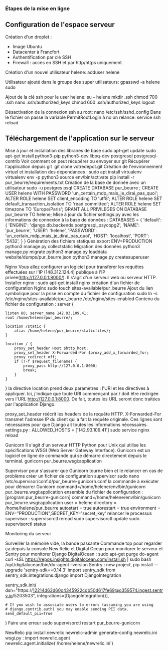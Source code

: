 ### Étapes de la mise en ligne

## Configuration de l'espace serveur

Création d'un droplet :
* Image Ubuntu
* Datacenter à Francfort
* Authentification par clé SSH
* Firewall : accès en SSH et par http/https uniquement

Création d'un nouvel utilisateur helene: 
adduser helene

Utilisateur ajouté dans le groupe des super utilisateurs:
gpasswd -a helene sudo

Ajout de la clé ssh pour le user helene:
su – helene
mkdir .ssh
chmod 700 .ssh
nano .ssh/authorized_keys
chmod 600 .ssh/authorized_keys
logout

Désactivation de la connexion ssh au root:
nano /etc/ssh/sshd_config
Dans le fichier on passe la variable PermitRootLogin à no
on relance:
service ssh reload

## Téléchargement de l'application sur le serveur

Mise à jour et installation des libraires de base
sudo apt-get update
sudo apt-get install python3-pip python3-dev libpq-dev postgresql postgresql-contrib
Voir comment on peut récupérer ou envoyer sur git
Récupérer l'application depuis git 
git clone votredepot.git
Création de l'environnement virtuel et installation des dépendances : 
sudo apt install virtualenv
virtualenv env -p python3
source env/bin/activate
pip install -r pur_beurre/requirements.txt
Création de la base de donnée avec un utilisateur
sudo -u postgres psql 
CREATE DATABASE pur_beurre ;
CREATE USER helene WITH PASSWORD 'un_certain_mdp_mais_je_dirai_pas_quoi';
ALTER ROLE helene SET client_encoding TO 'utf8';
ALTER ROLE helene SET default_transaction_isolation TO 'read committed';
ALTER ROLE helene SET timezone TO 'Europe/Paris';
GRANT ALL PRIVILEGES ON DATABASE pur_beurre TO helene;
Mise à jour du fichier settings.py avec les informations de connexion à la base de données :
DATABASES = {
    'default': {
        'ENGINE': 'django.db.backends.postgresql_psycopg2',
        'NAME': 'pur_beurre',
        'USER': 'helene',
        'PASSWORD': 'un_certain_mdp_mais_je_dirai_pas_quoi',
        'HOST': 'localhost',
        'PORT': '5432',
    }
}
Génération des fichiers statiques
export ENV=PRODUCTION
python3 manage.py collectstatic
Migration des données
python3 manage.py migrate
python3 manage.py loaddata website/dumps/pur_beurre.json
python3 manage.py createsuperuser

Nginx
Vous allez configurer un logiciel pour transférer les requêtes effectuées sur l'IP (148.312.124.4) publique à l'IP privée(http://127.0.0.1:8000/). Il s'agit d'un serveur web ou serveur HTTP.
Installer nginx :
sudo apt-get install nginx
création d'un fichier de configuration Nginx
sudo touch sites-available/pur_beurre
Ajout du lien symbolique pour la prise en compte du fichier de configuration
sudo ln -s /etc/nginx/sites-available/pur_beurre /etc/nginx/sites-enabled
Contenu du fichier de configuration :
server {

    listen 80; server_name 142.93.109.41;
    root /home/helene/pur_beurre/;

    location /static {
        alias /home/helene/pur_beurre/staticfiles/;
    }

    location / {
        proxy_set_header Host $http_host;
        proxy_set_header X-Forwarded-For $proxy_add_x_forwarded_for;
        proxy_redirect off;
        if (!-f $request_filename) {
            proxy_pass http://127.0.0.1:8000;
            break;
        }
    }
}
la directive location prend deux paramètres : l'URI et les directives à appliquer. Ici, j'indique que toute URI commençant par / doit être redirigée vers l'URL http://127.0.0.1:8000. De fait, toutes les URL seront donc traitées par l'application Django.

proxy_set_header réécrit les headers de la requête HTTP. X-Forwarded-For transmet l'adresse IP du client qui a fait la requête originale. Ces lignes sont nécessaires pour que Django ait toutes les informations nécessaires. 
settings.py : ALLOWED_HOSTS = ['142.93.109.41'] 
sudo service nginx reload

Gunicorn
Il s'agit d'un serveur HTTP Python pour Unix qui utilise les spécifications WSGI (Web Server Gateway Interface). 
Gunicorn est un logiciel en ligne de commande qui se démarre directement depuis le terminal. 
gunicorn pur_beurre.wsgi:application

Supervisor 
pour s'assurer que Gunicorn tourne bien et le relancer en cas de problème
créer un fichier de configuration supervisor
sudo nano /etc/supervisor/conf.d/pur_beurre-gunicorn.conf
la commande à exécuter pour démarrer Gunicorn
command=/home/helene/env/bin/gunicorn pur_beurre.wsgi:application
ensemble du fichier de configuration :
[program:pur_beurre-gunicorn]
command=/home/helene/env/bin/gunicorn pur_beurre.wsgi:application
user = helene
directory = /home/helene/pur_beurre
autostart = true
autorestart = true
environment = ENV="PRODUCTION",SECRET_KEY='secret_key'
relancer le processus supervisor :
supervisorctl reread
sudo supervisorctl update
sudo supervisorctl status

Monitoring du serveur

Surveiller la mémoire vide, la bande passante
Commande top pour regarder ça depuis la console
New Relic et Digital Ocean pour monitorer le serveur et Sentry pour monitorer Django
DigitalOcean :
sudo apt-get purge do-agent
curl -sSL https://repos.insights.digitalocean.com/install.sh | sudo bash
/opt/digitalocean/bin/do-agent –version
Sentry : new project, 
pip install --upgrade 'sentry-sdk==0.14.3'
import sentry_sdk
from sentry_sdk.integrations.django import DjangoIntegration

sentry_sdk.init(
    dsn="https://12214d63d60c4345922cdb50d617fe69@o359574.ingest.sentry.io/5203503",
    integrations=[DjangoIntegration()],

    # If you wish to associate users to errors (assuming you are using
    # django.contrib.auth) you may enable sending PII data.
    send_default_pii=True
)
Faire une erreur
sudo supervisorctl restart pur_beurre-gunicorn

NewRelic
pip install newrelic
newrelic-admin generate-config <your-key-goes-here> newrelic.ini
wsgi.py :
import newrelic.agent
newrelic.agent.initialize('/home/helene/newrelic.ini')
